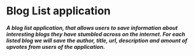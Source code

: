 ﻿# Blog List application

##### A blog list application, that allows users to save information about interesting blogs they have stumbled across on the internet. For each listed blog we will save the author, title, url, description and amount of upvotes from users of the application.
